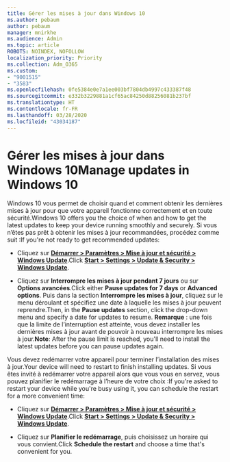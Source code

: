 ```yaml
---
title: Gérer les mises à jour dans Windows 10
ms.author: pebaum
author: pebaum
manager: mnirkhe
ms.audience: Admin
ms.topic: article
ROBOTS: NOINDEX, NOFOLLOW
localization_priority: Priority
ms.collection: Adm_O365
ms.custom:
- "9001515"
- "3583"
ms.openlocfilehash: 0fe5384e0e7a1ee003bf7804db4997c433387f48
ms.sourcegitcommit: e332b3229881a1cf65ac84250d88256081b237bf
ms.translationtype: HT
ms.contentlocale: fr-FR
ms.lasthandoff: 03/28/2020
ms.locfileid: "43034187"
---
```

# <a name="manage-updates-in-windows-10"></a><span data-ttu-id="a6619-102">Gérer les mises à jour dans Windows 10</span><span class="sxs-lookup"><span data-stu-id="a6619-102">Manage updates in Windows 10</span></span>

<span data-ttu-id="a6619-103">Windows 10 vous permet de choisir quand et comment obtenir les dernières mises à jour pour que votre appareil fonctionne correctement et en toute sécurité.</span><span class="sxs-lookup"><span data-stu-id="a6619-103">Windows 10 offers you the choice of when and how to get the latest updates to keep your device running smoothly and securely.</span></span> <span data-ttu-id="a6619-104">Si vous n’êtes pas prêt à obtenir les mises à jour recommandées, procédez comme suit :</span><span class="sxs-lookup"><span data-stu-id="a6619-104">If you're not ready to get recommended updates:</span></span>

- <span data-ttu-id="a6619-105">Cliquez sur **[Démarrer > Paramètres > Mise à jour et sécurité > Windows Update](ms-settings:windowsupdate)**.</span><span class="sxs-lookup"><span data-stu-id="a6619-105">Click **[Start > Settings > Update & Security > Windows Update](ms-settings:windowsupdate)**.</span></span>

- <span data-ttu-id="a6619-106">Cliquez sur **Interrompre les mises à jour pendant 7 jours** ou sur **Options avancées**.</span><span class="sxs-lookup"><span data-stu-id="a6619-106">Click either **Pause updates for 7 days** or **Advanced options**.</span></span> <span data-ttu-id="a6619-107">Puis dans la section **Interrompre les mises à jour**, cliquez sur le menu déroulant et spécifiez une date à laquelle les mises à jour peuvent reprendre.</span><span class="sxs-lookup"><span data-stu-id="a6619-107">Then, in the **Pause updates** section, click the drop-down menu and specify a date for updates to resume.</span></span> <span data-ttu-id="a6619-108">**Remarque** : une fois que la limite de l’interruption est atteinte, vous devez installer les dernières mises à jour avant de pouvoir à nouveau interrompre les mises à jour.</span><span class="sxs-lookup"><span data-stu-id="a6619-108">**Note**: After the pause limit is reached, you'll need to install the latest updates before you can pause updates again.</span></span>

<span data-ttu-id="a6619-109">Vous devez redémarrer votre appareil pour terminer l’installation des mises à jour.</span><span class="sxs-lookup"><span data-stu-id="a6619-109">Your device will need to restart to finish installing updates.</span></span> <span data-ttu-id="a6619-110">Si vous êtes invité à redémarrer votre appareil alors que vous vous en servez, vous pouvez planifier le redémarrage à l’heure de votre choix :</span><span class="sxs-lookup"><span data-stu-id="a6619-110">If you're asked to restart your device while you're busy using it, you can schedule the restart for a more convenient time:</span></span>

- <span data-ttu-id="a6619-111">Cliquez sur **[Démarrer > Paramètres > Mise à jour et sécurité > Windows Update](ms-settings:windowsupdate)**.</span><span class="sxs-lookup"><span data-stu-id="a6619-111">Click **[Start > Settings > Update & Security > Windows Update](ms-settings:windowsupdate)**.</span></span>

- <span data-ttu-id="a6619-112">Cliquez sur **Planifier le redémarrage**, puis choisissez un horaire qui vous convient.</span><span class="sxs-lookup"><span data-stu-id="a6619-112">Click **Schedule the restart** and choose a time that's convenient for you.</span></span>
